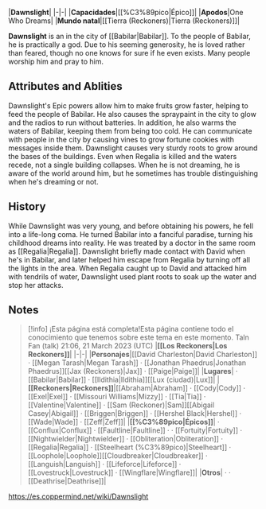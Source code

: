 |**Dawnslight**|
|-|-|
|**Capacidades**|[[%C3%89pico\|Épico]]|
|**Apodos**|One Who Dreams|
|**Mundo natal**|[[Tierra (Reckoners)\|Tierra (Reckoners)]]|

**Dawnslight** is an  in the city of [[Babilar\|Babilar]]. To the people of Babilar, he is practically a god. Due to his seeming generosity, he is loved rather than feared, though no one knows for sure if he even exists. Many people worship him and pray to him.

## Attributes and Ablities
Dawnslight's Epic powers allow him to make fruits grow faster, helping to feed the people of Babilar. He also causes the spraypaint in the city to glow and the radios to run without batteries. In addition, he also warms the waters of Babilar, keeping them from being too cold.
He can communicate with people in the city by causing vines to grow fortune cookies with messages inside them.
Dawnslight causes very sturdy roots to grow around the bases of the buildings. Even when Regalia is killed and the waters recede, not a single building collapses.
When he is not dreaming, he is aware of the world around him, but he sometimes has trouble distinguishing when he's dreaming or not.

## History
While Dawnslight was very young, and before obtaining his powers, he fell into a life-long coma. He turned Babilar into a fanciful paradise, turning his childhood dreams into reality. He was treated by a doctor in the same room as [[Regalia\|Regalia]].
Dawnslight briefly made contact with David when he's in Babilar, and later helped him escape from Regalia by turning off all the lights in the area. When Regalia caught up to David and attacked him with tendrils of water, Dawnslight used plant roots to soak up the water and stop her attacks.

## Notes

> [!info] ¡Esta página está completa!Esta página contiene todo el conocimiento que tenemos sobre este tema en este momento.
Taln Fan (talk) 21:06, 21 March 2023 (UTC)
|**[[Los Reckoners\|Los Reckoners]]**|
|-|-|
|**Personajes**|[[David Charleston\|David Charleston]] · [[Megan Tarash\|Megan Tarash]] · [[Jonathan Phaedrus\|Jonathan Phaedrus]][[Jax (Reckoners)\|Jax]] · [[Paige\|Paige]]|
|**Lugares**| · [[Babilar\|Babilar]] · [[Ildithia\|Ildithia]][[Lux (ciudad)\|Lux]]|
|**[[Reckoners\|Reckoners]]**|[[Abraham\|Abraham]] · [[Cody\|Cody]] · [[Exel\|Exel]] · [[Missouri Williams\|Mizzy]] · [[Tia\|Tia]] · [[Valentine\|Valentine]] · [[Sam (Reckoner)\|Sam]][[Abigail Casey\|Abigail]] · [[Briggen\|Briggen]] · [[Hershel Black\|Hershel]] · [[Wade\|Wade]] · [[Zeff\|Zeff]]|
|**[[%C3%89pico\|Épicos]]**| · [[Conflux\|Conflux]] · [[Faultline\|Faultline]] ·  · [[Fortuity\|Fortuity]] · [[Nightwielder\|Nightwielder]] · [[Obliteration\|Obliteration]] · [[Regalia\|Regalia]] · [[Steelheart (%C3%89pico)\|Steelheart]] · [[Loophole\|Loophole]][[Cloudbreaker\|Cloudbreaker]] · [[Languish\|Languish]] · [[Lifeforce\|Lifeforce]] · [[Lovestruck\|Lovestruck]] · [[Wingflare\|Wingflare]]|
|**Otros**| ·  · [[Deathrise\|Deathrise]]|



https://es.coppermind.net/wiki/Dawnslight
